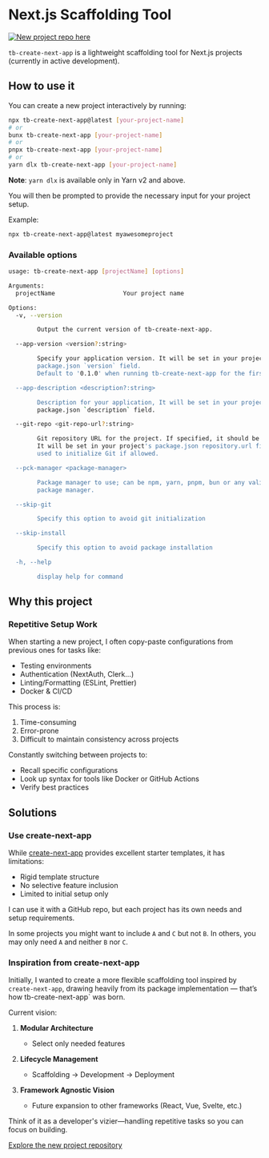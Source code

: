 # Next.js Scaffolding Tool

[![New project repo here](https://img.shields.io/badge/GitHub-Repo-blue, "New project repo")](https://github.com/dev-vizier/vizier)

`tb-create-next-app` is a lightweight scaffolding tool for Next.js projects (currently in active development).

## How to use it

You can create a new project interactively by running:

```bash
npx tb-create-next-app@latest [your-project-name]
# or
bunx tb-create-next-app [your-project-name]
# or
pnpx tb-create-next-app [your-project-name]
# or
yarn dlx tb-create-next-app [your-project-name]
```

**Note**: `yarn dlx` is available only in Yarn v2 and above.

You will then be prompted to provide the necessary input for your project setup.

Example:

```bash
npx tb-create-next-app@latest myawesomeproject
```

### Available options

```bash
usage: tb-create-next-app [projectName] [options]

Arguments:
  projectName                   Your project name

Options:
  -v, --version

        Output the current version of tb-create-next-app.

  --app-version <version?:string>

        Specify your application version. It will be set in your project's
        package.json `version` field.
        Default to '0.1.0' when running tb-create-next-app for the first time on your system.

  --app-description <description?:string>

        Description for your application, It will be set in your project's
        package.json `description` field.

  --git-repo <git-repo-url?:string>

        Git repository URL for the project. If specified, it should be a valid repository URL.
        It will be set in your project's package.json repository.url field and
        used to initialize Git if allowed.

  --pck-manager <package-manager>

        Package manager to use; can be npm, yarn, pnpm, bun or any valid
        package manager.

  --skip-git

        Specify this option to avoid git initialization

  --skip-install

        Specify this option to avoid package installation

  -h, --help

        display help for command
```

## Why this project

### Repetitive Setup Work

When starting a new project, I often copy-paste configurations from previous ones for tasks like:

- Testing environments
- Authentication (NextAuth, Clerk...)
- Linting/Formatting (ESLint, Prettier)
- Docker & CI/CD

This process is:

1. Time-consuming
2. Error-prone
3. Difficult to maintain consistency across projects

Constantly switching between projects to:

- Recall specific configurations
- Look up syntax for tools like Docker or GitHub Actions
- Verify best practices

## Solutions

### Use create-next-app

While [create-next-app](https://nextjs.org/docs/app/api-reference/cli/create-next-app) provides excellent starter templates, it has limitations:

- Rigid template structure
- No selective feature inclusion
- Limited to initial setup only

I can use it with a GitHub repo, but each project has its own needs and setup requirements.

In some projects you might want to include `A` and `C` but not `B`. In others, you may only need `A` and neither `B` nor `C`.

### Inspiration from create-next-app

Initially, I wanted to create a more flexible scaffolding tool inspired by `create-next-app`, drawing heavily from its package implementation — that’s how tb-create-next-app` was born.

Current vision:

1. **Modular Architecture**

   - Select only needed features

2. **Lifecycle Management**

   - Scaffolding → Development → Deployment

3. **Framework Agnostic Vision**

   - Future expansion to other frameworks (React, Vue, Svelte, etc.)

Think of it as a developer's vizier—handling repetitive tasks so you can focus on building.

[Explore the new project repository](https://github.com/dev-vizier/vizier)
